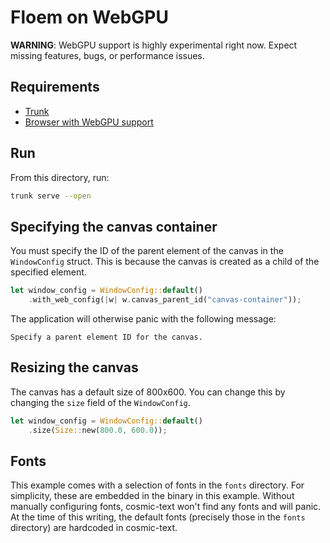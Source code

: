 # Floem on WebGPU

**WARNING**: WebGPU support is highly experimental right now. Expect missing features, bugs, or performance issues.

## Requirements

* [Trunk](https://trunkrs.dev/)
* [Browser with WebGPU support](https://caniuse.com/webgpu)

## Run

From this directory, run:

```sh
trunk serve --open
```

## Specifying the canvas container

You must specify the ID of the parent element of the canvas in the `WindowConfig` struct.
This is because the canvas is created as a child of the specified element.

```rust
let window_config = WindowConfig::default()
    .with_web_config(|w| w.canvas_parent_id("canvas-container"));
```

The application will otherwise panic with the following message:

```
Specify a parent element ID for the canvas.
```

## Resizing the canvas

The canvas has a default size of 800x600. You can change this by changing the `size` field of the `WindowConfig`.

```rust
let window_config = WindowConfig::default()
    .size(Size::new(800.0, 600.0));
```

## Fonts

This example comes with a selection of fonts in the `fonts` directory.
For simplicity, these are embedded in the binary in this example.
Without manually configuring fonts, cosmic-text won't find any fonts and will panic.
At the time of this writing, the default fonts (precisely those in the `fonts` directory) are hardcoded in cosmic-text.
